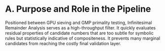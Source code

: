 # A. Purpose and Role in the Pipeline

Positioned between GPU sieving and GMP primality testing, Infinitesimal Remainder Analysis serves as a high-throughput filter. It quickly evaluates residual properties of candidate numbers that are too subtle for symbolic rules but statistically indicative of compositeness. It prevents many marginal candidates from reaching the costly final validation layer.

